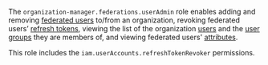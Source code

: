 The `organization-manager.federations.userAdmin` role enables adding and removing [federated users](../../../organization/concepts/add-federation.md#saml-authentication) to/from an organization, revoking federated users’ [refresh tokens](../../../iam/concepts/authorization/refresh-token.md), viewing the list of the organization [users](../../../organization/concepts/membership.md) and the [user groups](../../../organization/concepts/groups.md) they are members of, and viewing federated users' [attributes](../../../organization/operations/setup-federation.md#claims-mapping).

This role includes the `iam.userAccounts.refreshTokenRevoker` permissions.
